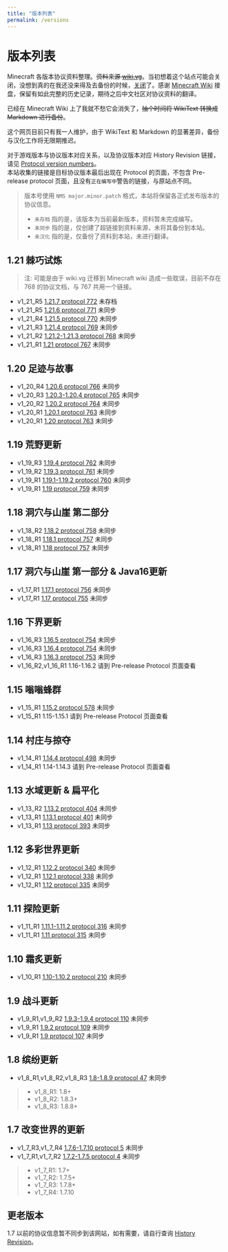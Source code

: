 ```yaml
---
title: "版本列表"
permalink: /versions
---
```


# 版本列表

Minecraft 各版本协议资料整理。~~资料来源 [wiki.vg](https://wiki.vg/Protocol)~~。当初想着这个站点可能会关闭，没想到真的在我还没来得及去备份的时候，[关闭](https://tkte.ch/articles/2024/11/11/sunsetting.html)了。感谢 [Minecraft Wiki](https://minecraft.wiki/w/Minecraft_Wiki:Projects/wiki.vg_merge#Project_pages) 接盘，保留有如此完整的历史记录，期待之后中文社区对协议资料的翻译。

已经在 Minecraft Wiki 上了我就不愁它会消失了，~~抽个时间将 WikiText 转换成 Markdown 进行备份~~。

这个网页目前只有我一人维护，由于 WikiText 和 Markdown 的显著差异，备份与汉化工作将无限期推迟。

对于游戏版本与协议版本对应关系，以及协议版本对应 History Revision 链接，请见 [Protocol version numbers](https://minecraft.wiki/w/Minecraft_Wiki:Projects/wiki.vg_merge/Protocol_version_numbers)。  
本站收集的链接是目标协议版本最后出现在 Protocol 的页面，不包含 Pre-release protocol 页面，且没有`正在编写中`警告的链接，与原站点不同。

> 版本号使用 `NMS major.minor.patch` 格式，本站将保留各正式发布版本的协议信息。
>
> + `未存档` 指的是，该版本为当前最新版本，资料暂未完成编写。
> + `未同步` 指的是，仅创建了超链接到资料来源，未将其备份到本站。
> + `未汉化` 指的是，仅备份了资料到本站，未进行翻译。

## 1.21 棘巧试炼

> 注: 可能是由于 wiki.vg 迁移到 Minecraft wiki 造成一些耽误，目前不存在 768 的协议文档，与 767 共用一个链接。

+ v1_21_R5 [1.21.7 protocol 772](https://minecraft.wiki/w/Java_Edition_protocol/Packets) 未存档
+ v1_21_R5 [1.21.6 protocol 771](https://minecraft.wiki/w/Java_Edition_protocol/Packets?oldid=3035756) 未同步
+ v1_21_R4 [1.21.5 protocol 770](https://minecraft.wiki/w/Java_Edition_protocol/Packets?oldid=2992295) 未同步
+ v1_21_R3 [1.21.4 protocol 769](https://minecraft.wiki/w/Java_Edition_protocol/Packets?oldid=2938097) 未同步
+ v1_21_R2 [1.21.2-1.21.3 protocol 768](https://minecraft.wiki/w/Java_Edition_protocol/Packets?oldid=2789623) 未同步
+ v1_21_R1 [1.21 protocol 767](https://minecraft.wiki/w/Java_Edition_protocol/Packets?oldid=2789623) 未同步

## 1.20 足迹与故事

+ v1_20_R4 [1.20.6 protocol 766](https://minecraft.wiki/w/Java_Edition_protocol/Packets?&oldid=2773290) 未同步
+ v1_20_R3 [1.20.3-1.20.4 protocol 765](https://minecraft.wiki/w/Java_Edition_protocol/Packets?oldid=2773281) 未同步
+ v1_20_R2 [1.20.2 protocol 764](https://minecraft.wiki/w/Java_Edition_protocol/Packets?oldid=2773142) 未同步
+ v1_20_R1 [1.20.1 protocol 763](https://minecraft.wiki/w/Java_Edition_protocol/Packets?oldid=2773082) 未同步
+ v1_20_R1 [1.20 protocol 763](https://minecraft.wiki/w/Java_Edition_protocol/Packets?oldid=2773031) 未同步

## 1.19 荒野更新

+ v1_19_R3 [1.19.4 protocol 762](https://minecraft.wiki/w/Java_Edition_protocol/Packets?oldid=2773029) 未同步
+ v1_19_R2 [1.19.3 protocol 761](https://minecraft.wiki/w/Java_Edition_protocol/Packets?oldid=2773017) 未同步
+ v1_19_R1 [1.19.1-1.19.2 protocol 760](https://minecraft.wiki/w/Java_Edition_protocol/Packets?oldid=2772948) 未同步
+ v1_19_R1 [1.19 protocol 759](https://minecraft.wiki/w/Java_Edition_protocol/Packets?oldid=2772904) 未同步

## 1.18 洞穴与山崖 第二部分

+ v1_18_R2 [1.18.2 protocol 758](https://minecraft.wiki/w/Java_Edition_protocol/Packets?oldid=2772783) 未同步
+ v1_18_R1 [1.18.1 protocol 757](https://minecraft.wiki/w/Java_Edition_protocol/Packets?oldid=2772764) 未同步
+ v1_18_R1 [1.18 protocol 757](https://minecraft.wiki/w/Java_Edition_protocol/Packets?oldid=2772742) 未同步

## 1.17 洞穴与山崖 第一部分 & Java16更新

+ v1_17_R1 [1.17.1 protocol 756](https://minecraft.wiki/w/Java_Edition_protocol/Packets?oldid=2772734) 未同步
+ v1_17_R1 [1.17 protocol 755](https://minecraft.wiki/w/Java_Edition_protocol/Packets?oldid=2772685) 未同步

## 1.16 下界更新

+ v1_16_R3 [1.16.5 protocol 754](https://minecraft.wiki/w/Java_Edition_protocol/Packets?oldid=2772656) 未同步
+ v1_16_R3 [1.16.4 protocol 754](https://minecraft.wiki/w/Java_Edition_protocol/Packets?oldid=2772586) 未同步
+ v1_16_R3 [1.16.3 protocol 753](https://minecraft.wiki/w/Java_Edition_protocol/Packets?oldid=2772553) 未同步
+ v1_16_R2,v1_16_R1 1.16-1.16.2 请到 Pre-release Protocol 页面查看

## 1.15 嗡嗡蜂群

+ v1_15_R1 [1.15.2 protocol 578](https://minecraft.wiki/w/Java_Edition_protocol/Packets?oldid=2772535) 未同步
+ v1_15_R1 1.15-1.15.1 请到 Pre-release Protocol 页面查看

## 1.14 村庄与掠夺

+ v1_14_R1 [1.14.4 protocol 498](https://minecraft.wiki/w/Java_Edition_protocol/Packets?oldid=2772494) 未同步
+ v1_14_R1 1.14-1.14.3 请到 Pre-release Protocol 页面查看

## 1.13 水域更新 & 扁平化

+ v1_13_R2 [1.13.2 protocol 404](https://minecraft.wiki/w/Java_Edition_protocol/Packets?oldid=2772458) 未同步
+ v1_13_R1 [1.13.1 protocol 401](https://minecraft.wiki/w/Java_Edition_protocol/Packets?oldid=2772415) 未同步
+ v1_13_R1 [1.13 protocol 393](https://minecraft.wiki/w/Java_Edition_protocol/Packets?oldid=2772386) 未同步

## 1.12 多彩世界更新

+ v1_12_R1 [1.12.2 protocol 340](https://minecraft.wiki/w/Java_Edition_protocol/Packets?oldid=2772385) 未同步
+ v1_12_R1 [1.12.1 protocol 338](https://minecraft.wiki/w/Java_Edition_protocol/Packets?oldid=2772349) 未同步
+ v1_12_R1 [1.12 protocol 335](https://minecraft.wiki/w/Java_Edition_protocol/Packets?oldid=2772338) 未同步

## 1.11 探险更新

+ v1_11_R1 [1.11.1-1.11.2 protocol 316](https://minecraft.wiki/w/Java_Edition_protocol/Packets?oldid=2772298) 未同步
+ v1_11_R1 [1.11 protocol 315](https://minecraft.wiki/w/Java_Edition_protocol/Packets?oldid=2772287) 未同步

## 1.10 霜炙更新

+ v1_10_R1 [1.10-1.10.2 protocol 210](https://minecraft.wiki/w/Java_Edition_protocol/Packets?oldid=2772260) 未同步

## 1.9 战斗更新

+ v1_9_R1,v1_9_R2 [1.9.3-1.9.4 protocol 110](https://minecraft.wiki/w/Java_Edition_protocol/Packets?oldid=2772223) 未同步
+ v1_9_R1 [1.9.2 protocol 109](https://minecraft.wiki/w/Java_Edition_protocol/Packets?oldid=2772214) 未同步
+ v1_9_R1 [1.9 protocol 107](https://minecraft.wiki/w/Java_Edition_protocol/Packets?oldid=2772185) 未同步

## 1.8 缤纷更新

+ v1_8_R1,v1_8_R2,v1_8_R3 [1.8-1.8.9 protocol 47](https://minecraft.wiki/w/Java_Edition_protocol/Packets?oldid=2772100) 未同步

> - v1_8_R1: 1.8+
> - v1_8_R2: 1.8.3+
> - v1_8_R3: 1.8.8+

## 1.7 改变世界的更新

+ v1_7_R3,v1_7_R4 [1.7.6-1.7.10 protocol 5](https://minecraft.wiki/w/Java_Edition_protocol/Packets?oldid=2771654) 未同步
+ v1_7_R1,v1_7_R2 [1.7.2-1.7.5 protocol 4](https://minecraft.wiki/w/Java_Edition_protocol/Packets?oldid=2771322) 未同步

> - v1_7_R1: 1.7+
> - v1_7_R2: 1.7.5+
> - v1_7_R3: 1.7.8+
> - v1_7_R4: 1.7.10

## 更老版本

1.7 以前的协议信息暂不同步到该网站，如有需要，请自行查询 [History Revision](https://minecraft.wiki/w/Java_Edition_protocol/Packets?offset=20131029123800&limit=500&action=history)。
